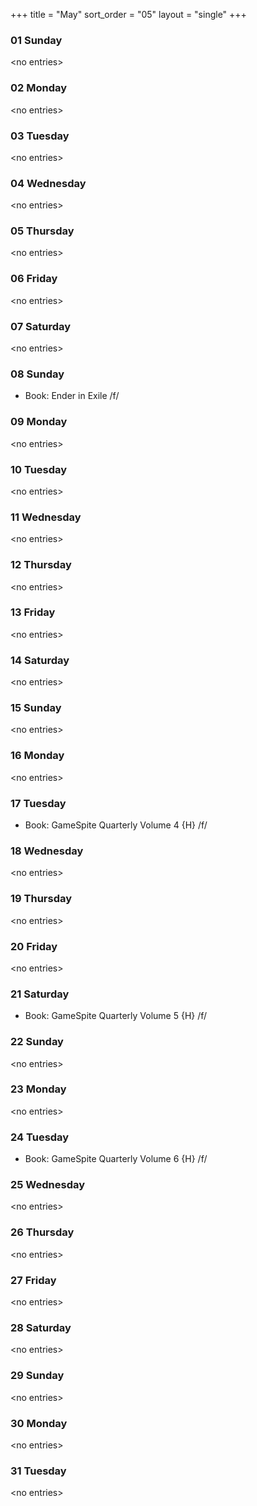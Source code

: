 +++
title = "May"
sort_order = "05"
layout = "single"
+++

### 01 Sunday


\<no entries\>



### 02 Monday


\<no entries\>



### 03 Tuesday


\<no entries\>



### 04 Wednesday


\<no entries\>



### 05 Thursday


\<no entries\>



### 06 Friday


\<no entries\>



### 07 Saturday


\<no entries\>



### 08 Sunday


* Book: Ender in Exile /f/


### 09 Monday


\<no entries\>



### 10 Tuesday


\<no entries\>



### 11 Wednesday


\<no entries\>



### 12 Thursday


\<no entries\>



### 13 Friday


\<no entries\>



### 14 Saturday


\<no entries\>



### 15 Sunday


\<no entries\>



### 16 Monday


\<no entries\>



### 17 Tuesday


* Book: GameSpite Quarterly Volume 4 {H} /f/


### 18 Wednesday


\<no entries\>



### 19 Thursday


\<no entries\>



### 20 Friday


\<no entries\>



### 21 Saturday


* Book: GameSpite Quarterly Volume 5 {H} /f/


### 22 Sunday


\<no entries\>



### 23 Monday


\<no entries\>



### 24 Tuesday


* Book: GameSpite Quarterly Volume 6 {H} /f/


### 25 Wednesday


\<no entries\>



### 26 Thursday


\<no entries\>



### 27 Friday


\<no entries\>



### 28 Saturday


\<no entries\>



### 29 Sunday


\<no entries\>



### 30 Monday


\<no entries\>



### 31 Tuesday


\<no entries\>


